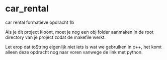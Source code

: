 # car_rental
car rental formatieve opdracht 1b

Als je dit project kloont, moet je nog een obj folder aanmaken in de root directory van je project zodat de makefile werkt.

Let erop dat toString eigenlijk niet iets is wat we gebruiken in c++, het komt alleen deze opdracht nog naar voren vanwege de link met python.
